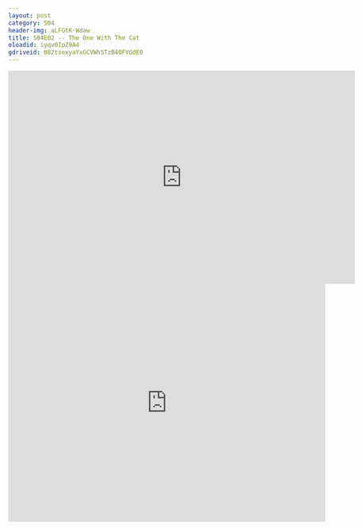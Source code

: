 ```yaml
---
layout: post 
category: S04 
header-img: aLFGtK-Wdaw 
title: S04E02 -- The One With The Cat 
oloadid: iyqv0IpZ9A4 
gdriveid: 0B2tsexyaYxGCVWhSTzB4OFVGdE0 
--- 
```

<!--more--> 
<iframe src='https://openload.co/embed/iyqv0IpZ9A4/' width='700' height='430' frameborder='0' scrolling='no' allowfullscreen='allowfullscreen'></iframe> 
<iframe src='https://drive.google.com/file/d/0B2tsexyaYxGCVWhSTzB4OFVGdE0/preview' width='640' height='480' frameborder='0' scrolling='no' allowfullscreen='allowfullscreen'></iframe> 